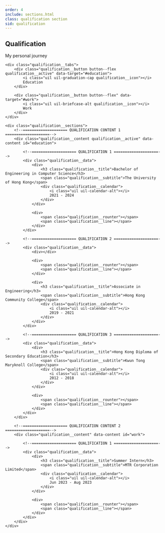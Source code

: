 ```yaml
---
order: 4
include: sections.html
class: qualification section
sid: qualification
---
```


<h2 class="section__title">Qualification</h2>
<span class="section__subtitle">My personal journey</span>

<!-- <div class="qualification__description">
    My life has never been smooth sailing.

    <br><br>

    There were times when I was lost and confused,

    <br><br>

    but these setbacks and scars had taught me resilience.
</div> -->

<div class="qualification__container container">

    <div class="qualification__tabs">
        <div class="qualification__button button--flex qualification__active" data-target="#education">
            <i class="uil uil-graduation-cap qualification__icon"></i>
            Education
        </div>

        <div class="qualification__button button--flex" data-target="#work">
            <i class="uil uil-briefcase-alt qualification__icon"></i>
            Work
        </div>
    </div>

    <div class="qualification__sections">
        <!--==================== QUALIFICATION CONTENT 1 ====================-->
        <div class="qualification__content qualification__active" data-content id="education">

            <!--==================== QUALIFICATION 1 ====================-->
            <div class="qualification__data">
                <div>
                    <h3 class="qualification__title">Bachelor of Engineering in Computer Science</h3>
                    <span class="qualification__subtitle">The University of Hong Kong</span>
                    <div class="qualification__calendar">
                        <i class="uil uil-calendar-alt"></i>
                        2021 - 2024
                    </div>
                </div>

                <div>
                    <span class="qualification__rounter"></span>
                    <span class="qualification__line"></span>
                </div>
            </div>

            <!--==================== QUALIFICATION 2 ====================-->
            <div class="qualification__data">
                <div></div>

                <div>
                    <span class="qualification__rounter"></span>
                    <span class="qualification__line"></span>
                </div>

                <div>
                    <h3 class="qualification__title">Associate in Engineering</h3>
                    <span class="qualification__subtitle">Hong Kong Community College</span>
                    <div class="qualification__calendar">
                        <i class="uil uil-calendar-alt"></i>
                        2019 - 2021
                    </div>
                </div>
            </div>

            <!--==================== QUALIFICATION 3 ====================-->
            <div class="qualification__data">
                <div>
                    <h3 class="qualification__title">Hong Kong Diploma of Secondary Education</h3>
                    <span class="qualification__subtitle">Kwun Tong Maryknoll College</span>
                    <div class="qualification__calendar">
                        <i class="uil uil-calendar-alt"></i>
                        2012 - 2018
                    </div>
                </div>

                <div>
                    <span class="qualification__rounter"></span>
                    <span class="qualification__line"></span>
                </div>
            </div>
        </div>

        <!--==================== QUALIFICATION CONTENT 2 ====================-->
        <div class="qualification__content" data-content id="work">

            <!--==================== QUALIFICATION 1 ====================-->
            <div class="qualification__data">
                <div>
                    <h3 class="qualification__title">Summer Intern</h3>
                    <span class="qualification__subtitle">MTR Corporation Limited</span>
                    <div class="qualification__calendar">
                        <i class="uil uil-calendar-alt"></i>
                        Jun 2023 - Aug 2023
                    </div>
                </div>

                <div>
                    <span class="qualification__rounter"></span>
                    <span class="qualification__line"></span>
                </div>
            </div>
        </div>
    </div>
</div>
